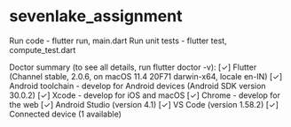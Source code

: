 # sevenlake_assignment

Run code - flutter run, main.dart
Run unit tests - flutter test, compute_test.dart 


Doctor summary (to see all details, run flutter doctor -v):
[✓] Flutter (Channel stable, 2.0.6, on macOS 11.4 20F71 darwin-x64, locale en-IN)
[✓] Android toolchain - develop for Android devices (Android SDK version 30.0.2)
[✓] Xcode - develop for iOS and macOS
[✓] Chrome - develop for the web
[✓] Android Studio (version 4.1)
[✓] VS Code (version 1.58.2)
[✓] Connected device (1 available)



